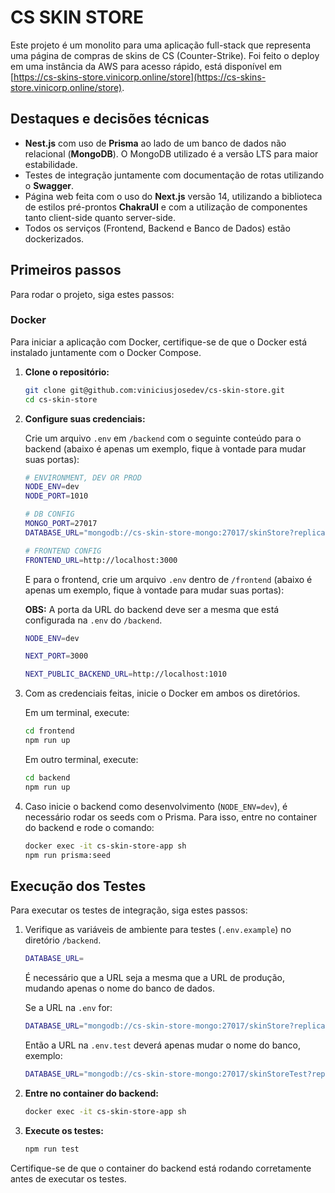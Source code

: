 # CS SKIN STORE

Este projeto é um monolito para uma aplicação full-stack que representa uma página de compras de skins de CS (Counter-Strike). Foi feito o deploy em uma instância da AWS para acesso rápido, está disponível em [https://cs-skins-store.vinicorp.online/store](https://cs-skins-store.vinicorp.online/store).

## Destaques e decisões técnicas

- **Nest.js** com uso de **Prisma** ao lado de um banco de dados não relacional (**MongoDB**). O MongoDB utilizado é a versão LTS para maior estabilidade.
- Testes de integração juntamente com documentação de rotas utilizando o **Swagger**.
- Página web feita com o uso do **Next.js** versão 14, utilizando a biblioteca de estilos pré-prontos **ChakraUI** e com a utilização de componentes tanto client-side quanto server-side.
- Todos os serviços (Frontend, Backend e Banco de Dados) estão dockerizados.

## Primeiros passos

Para rodar o projeto, siga estes passos:

### Docker

Para iniciar a aplicação com Docker, certifique-se de que o Docker está instalado juntamente com o Docker Compose.

1. **Clone o repositório:**

    ```sh
    git clone git@github.com:viniciusjosedev/cs-skin-store.git
    cd cs-skin-store
    ```

2. **Configure suas credenciais:**

    Crie um arquivo `.env` em `/backend` com o seguinte conteúdo para o backend (abaixo é apenas um exemplo, fique à vontade para mudar suas portas):

    ```sh
    # ENVIRONMENT, DEV OR PROD
    NODE_ENV=dev
    NODE_PORT=1010

    # DB CONFIG
    MONGO_PORT=27017
    DATABASE_URL="mongodb://cs-skin-store-mongo:27017/skinStore?replicaSet=rs0&retryWrites=true&w=majority&directConnection=true"

    # FRONTEND CONFIG
    FRONTEND_URL=http://localhost:3000
    ```

    E para o frontend, crie um arquivo `.env` dentro de `/frontend` (abaixo é apenas um exemplo, fique à vontade para mudar suas portas):

    **OBS:** A porta da URL do backend deve ser a mesma que está configurada na `.env` do `/backend`.

    ```sh
    NODE_ENV=dev

    NEXT_PORT=3000

    NEXT_PUBLIC_BACKEND_URL=http://localhost:1010
    ```

3. Com as credenciais feitas, inicie o Docker em ambos os diretórios.

    Em um terminal, execute:
    ```sh
    cd frontend
    npm run up
    ```
    Em outro terminal, execute:
    ```sh
    cd backend
    npm run up
    ```

4. Caso inicie o backend como desenvolvimento (`NODE_ENV=dev`), é necessário rodar os seeds com o Prisma. Para isso, entre no container do backend e rode o comando:

    ```sh
    docker exec -it cs-skin-store-app sh
    npm run prisma:seed
    ```

## Execução dos Testes

Para executar os testes de integração, siga estes passos:

1. Verifique as variáveis de ambiente para testes (`.env.example`) no diretório `/backend`.

    ```sh
    DATABASE_URL=
    ```

    É necessário que a URL seja a mesma que a URL de produção, mudando apenas o nome do banco de dados.

    Se a URL na `.env` for:

    ```sh
    DATABASE_URL="mongodb://cs-skin-store-mongo:27017/skinStore?replicaSet=rs0&retryWrites=true&w=majority&directConnection=true"
    ```

    Então a URL na `.env.test` deverá apenas mudar o nome do banco, exemplo:

    ```sh
    DATABASE_URL="mongodb://cs-skin-store-mongo:27017/skinStoreTest?replicaSet=rs0&retryWrites=true&w=majority&directConnection=true"
    ```

2. **Entre no container do backend:**

    ```sh
    docker exec -it cs-skin-store-app sh
    ```

3. **Execute os testes:**

    ```sh
    npm run test
    ```

Certifique-se de que o container do backend está rodando corretamente antes de executar os testes.
